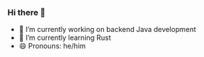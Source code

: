 ### Hi there 👋

- 🔭 I’m currently working on backend Java development
- 🌱 I’m currently learning Rust
- 😄 Pronouns: he/him
